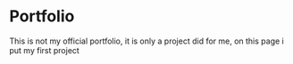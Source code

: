 # Portfolio
This is not my official portfolio, it is only a project did for me, on this page i put my first project
